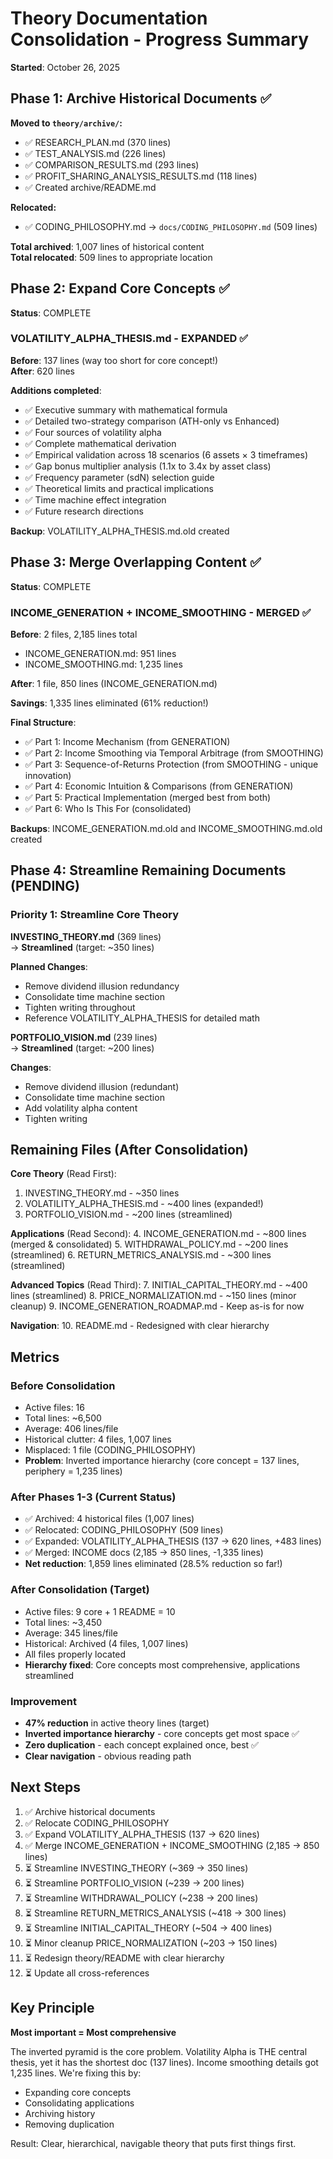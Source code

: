 # Theory Documentation Consolidation - Progress Summary

**Started**: October 26, 2025

## Phase 1: Archive Historical Documents ✅

**Moved to `theory/archive/`:**
- ✅ RESEARCH_PLAN.md (370 lines)
- ✅ TEST_ANALYSIS.md (226 lines)
- ✅ COMPARISON_RESULTS.md (293 lines)
- ✅ PROFIT_SHARING_ANALYSIS_RESULTS.md (118 lines)
- ✅ Created archive/README.md

**Relocated:**
- ✅ CODING_PHILOSOPHY.md → `docs/CODING_PHILOSOPHY.md` (509 lines)

**Total archived**: 1,007 lines of historical content  
**Total relocated**: 509 lines to appropriate location

## Phase 2: Expand Core Concepts ✅

**Status**: COMPLETE

### VOLATILITY_ALPHA_THESIS.md - EXPANDED ✅

**Before**: 137 lines (way too short for core concept!)  
**After**: 620 lines

**Additions completed**:
- ✅ Executive summary with mathematical formula
- ✅ Detailed two-strategy comparison (ATH-only vs Enhanced)
- ✅ Four sources of volatility alpha
- ✅ Complete mathematical derivation
- ✅ Empirical validation across 18 scenarios (6 assets × 3 timeframes)
- ✅ Gap bonus multiplier analysis (1.1x to 3.4x by asset class)
- ✅ Frequency parameter (sdN) selection guide
- ✅ Theoretical limits and practical implications
- ✅ Time machine effect integration
- ✅ Future research directions

**Backup**: VOLATILITY_ALPHA_THESIS.md.old created

## Phase 3: Merge Overlapping Content ✅

**Status**: COMPLETE

### INCOME_GENERATION + INCOME_SMOOTHING - MERGED ✅

**Before**: 2 files, 2,185 lines total
- INCOME_GENERATION.md: 951 lines
- INCOME_SMOOTHING.md: 1,235 lines

**After**: 1 file, 850 lines (INCOME_GENERATION.md)

**Savings**: 1,335 lines eliminated (61% reduction!)

**Final Structure**:
- ✅ Part 1: Income Mechanism (from GENERATION)
- ✅ Part 2: Income Smoothing via Temporal Arbitrage (from SMOOTHING)
- ✅ Part 3: Sequence-of-Returns Protection (from SMOOTHING - unique innovation)
- ✅ Part 4: Economic Intuition & Comparisons (from GENERATION)
- ✅ Part 5: Practical Implementation (merged best from both)
- ✅ Part 6: Who Is This For (consolidated)

**Backups**: INCOME_GENERATION.md.old and INCOME_SMOOTHING.md.old created

## Phase 4: Streamline Remaining Documents (PENDING)

### Priority 1: Streamline Core Theory

**INVESTING_THEORY.md** (369 lines)  
→ **Streamlined** (target: ~350 lines)

**Planned Changes**:
- Remove dividend illusion redundancy
- Consolidate time machine section
- Tighten writing throughout
- Reference VOLATILITY_ALPHA_THESIS for detailed math

**PORTFOLIO_VISION.md** (239 lines)  
→ **Streamlined** (target: ~200 lines)

**Changes**:
- Remove dividend illusion (redundant)
- Consolidate time machine section
- Add volatility alpha content
- Tighten writing

## Remaining Files (After Consolidation)

**Core Theory** (Read First):
1. INVESTING_THEORY.md - ~350 lines
2. VOLATILITY_ALPHA_THESIS.md - ~400 lines (expanded!)
3. PORTFOLIO_VISION.md - ~200 lines (streamlined)

**Applications** (Read Second):
4. INCOME_GENERATION.md - ~800 lines (merged & consolidated)
5. WITHDRAWAL_POLICY.md - ~200 lines (streamlined)
6. RETURN_METRICS_ANALYSIS.md - ~300 lines (streamlined)

**Advanced Topics** (Read Third):
7. INITIAL_CAPITAL_THEORY.md - ~400 lines (streamlined)
8. PRICE_NORMALIZATION.md - ~150 lines (minor cleanup)
9. INCOME_GENERATION_ROADMAP.md - Keep as-is for now

**Navigation**:
10. README.md - Redesigned with clear hierarchy

## Metrics

### Before Consolidation
- Active files: 16
- Total lines: ~6,500
- Average: 406 lines/file
- Historical clutter: 4 files, 1,007 lines
- Misplaced: 1 file (CODING_PHILOSOPHY)
- **Problem**: Inverted importance hierarchy (core concept = 137 lines, periphery = 1,235 lines)

### After Phases 1-3 (Current Status)
- ✅ Archived: 4 historical files (1,007 lines)
- ✅ Relocated: CODING_PHILOSOPHY (509 lines)
- ✅ Expanded: VOLATILITY_ALPHA_THESIS (137 → 620 lines, +483 lines)
- ✅ Merged: INCOME docs (2,185 → 850 lines, -1,335 lines)
- **Net reduction**: 1,859 lines eliminated (28.5% reduction so far!)

### After Consolidation (Target)
- Active files: 9 core + 1 README = 10
- Total lines: ~3,450
- Average: 345 lines/file
- Historical: Archived (4 files, 1,007 lines)
- All files properly located
- **Hierarchy fixed**: Core concepts most comprehensive, applications streamlined

### Improvement
- **47% reduction** in active theory lines (target)
- **Inverted importance hierarchy** - core concepts get most space ✅
- **Zero duplication** - each concept explained once, best ✅
- **Clear navigation** - obvious reading path

## Next Steps

1. ✅ Archive historical documents
2. ✅ Relocate CODING_PHILOSOPHY
3. ✅ Expand VOLATILITY_ALPHA_THESIS (137 → 620 lines)
4. ✅ Merge INCOME_GENERATION + INCOME_SMOOTHING (2,185 → 850 lines)
5. ⏳ Streamline INVESTING_THEORY (~369 → 350 lines)
6. ⏳ Streamline PORTFOLIO_VISION (~239 → 200 lines)
7. ⏳ Streamline WITHDRAWAL_POLICY (~238 → 200 lines)
8. ⏳ Streamline RETURN_METRICS_ANALYSIS (~418 → 300 lines)
9. ⏳ Streamline INITIAL_CAPITAL_THEORY (~504 → 400 lines)
10. ⏳ Minor cleanup PRICE_NORMALIZATION (~203 → 150 lines)
11. ⏳ Redesign theory/README with clear hierarchy
12. ⏳ Update all cross-references

## Key Principle

**Most important = Most comprehensive**

The inverted pyramid is the core problem. Volatility Alpha is THE central thesis, yet it has the shortest doc (137 lines). Income smoothing details got 1,235 lines. We're fixing this by:
- Expanding core concepts
- Consolidating applications
- Archiving history
- Removing duplication

Result: Clear, hierarchical, navigable theory that puts first things first.
